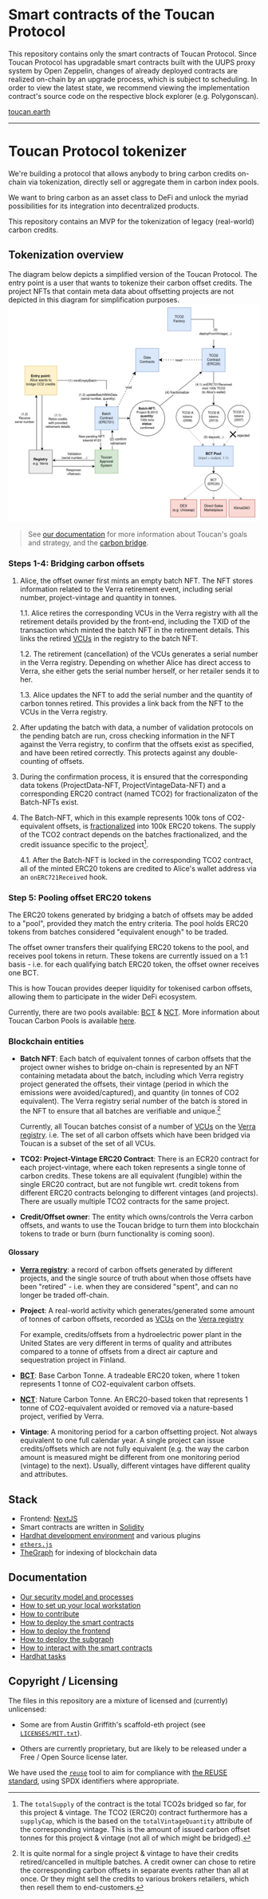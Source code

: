 <!--
SPDX-FileCopyrightText: 2021 Toucan Labs

SPDX-License-Identifier: LicenseRef-Proprietary
-->

# Smart contracts of the Toucan Protocol
This repository contains only the smart contracts of Toucan Protocol. 
Since Toucan Protocol has upgradable smart contracts built with the UUPS proxy system by Open Zeppelin, changes of already deployed contracts are realized on-chain by an upgrade process, which is subject to scheduling. In order to view the latest state, we recommend viewing the implementation contract's source code on the respective block explorer (e.g. Polygonscan).

[toucan.earth](https://toucan.earth/)

---

# Toucan Protocol tokenizer

We're building a protocol that allows anybody to bring carbon credits on-chain via tokenization, directly sell or aggregate them in carbon index pools.

We want to bring carbon as an asset class to DeFi and unlock the myriad possibilities for its integration into decentralized products.

This repository contains an MVP for the tokenization of legacy (real-world) carbon credits.

## Tokenization overview

The diagram below depicts a simplified version of the Toucan Protocol.
The entry point is a user that wants to tokenize their carbon offset credits.
The project NFTs that contain meta data about offsetting projects are not depicted in this diagram for simplification purposes.
![Tokenization](documentation/diagrams/MVP-Arch-overview-v0.7.png)

> See [our documentation][defi-refi] for more information about Toucan's goals and strategy, and the [carbon bridge].

### Steps 1-4: Bridging carbon offsets

1. Alice, the offset owner first mints an empty batch NFT. The NFT stores information related to the Verra retirement event, including serial number, project-vintage and quantity in tonnes.

   1.1. Alice retires the corresponding VCUs in the Verra registry with all the retirement details provided by the front-end, including the TXID of the transaction which minted the batch NFT in the retirement details. This links the retired [VCUs] in the registry to the batch NFT.

   1.2. The retirement (cancellation) of the VCUs generates a serial number in the Verra registry. Depending on whether Alice has direct access to Verra, she either gets the serial number herself, or her retailer sends it to her.

   1.3. Alice updates the NFT to add the serial number and the quantity of carbon tonnes retired. This provides a link back from the NFT to the VCUs in the Verra registry.

2. After updating the batch with data, a number of validation protocols on the pending batch are run, cross checking information in the NFT against the Verra registry, to confirm that the offsets exist as specified, and have been retired correctly. This protects against any double-counting of offsets.

3. During the confirmation process, it is ensured that the corresponding data tokens (ProjectData-NFT, ProjectVintageData-NFT) and a corresponding ERC20 contract (named TCO2) for fractionalizaton of the Batch-NFTs exist.

4. The Batch-NFT, which in this example represents 100k tons of CO2-equivalent offsets, is [fractionalized] into 100k ERC20 tokens. The supply of the TCO2 contract depends on the batches fractionalized, and the credit issuance specific to the project[^1].

   4.1. After the Batch-NFT is locked in the corresponding TCO2 contract, all of the minted ERC20 tokens are credited to Alice's wallet address via an `onERC721Received` hook.

[^1]: The `totalSupply` of the contract is the total TCO2s bridged so far, for this project & vintage. The TCO2 (ERC20) contract furthermore has a `supplyCap`, which is the based on the `totalVintageQuantity` attribute of the corresponding vintage. This is the amount of issued carbon offset tonnes for this project & vintage (not all of which might be bridged).

### Step 5: Pooling offset ERC20 tokens

The ERC20 tokens generated by bridging a batch of offsets may be added to a "pool", provided they match the entry criteria.
The pool holds ERC20 tokens from batches considered "equivalent enough" to be traded.

The offset owner transfers their qualifying ERC20 tokens to the pool, and receives pool tokens in return. These tokens are currently issued on a 1:1 basis - i.e. for each qualifying batch ERC20 token, the offset owner receives one BCT.

This is how Toucan provides deeper liquidity for tokenised carbon offsets, allowing them to participate in the wider DeFi ecosystem.

Currently, there are two pools available: [BCT] & [NCT](https://www.coingecko.com/en/coins/toucan-protocol-nature-carbon-tonne). More information about Toucan Carbon Pools is available [here][pools].

### Blockchain entities

- **Batch NFT**: Each batch of equivalent tonnes of carbon offsets that the project owner wishes to bridge on-chain is represented by an NFT containing metadata about the batch, including which Verra registry project generated the offsets, their vintage (period in which the emissions were avoided/captured), and quantity (in tonnes of CO2 equivalent). The Verra registry serial number of the batch is stored in the NFT to ensure that all batches are verifiable and unique.[^3]

  Currently, all Toucan batches consist of a number of [VCUs] on the [Verra registry]. i.e. The set of all carbon offsets which have been bridged via Toucan is a subset of the set of all VCUs.

[^3]: It is quite normal for a single project & vintage to have their credits retired/cancelled in multiple batches. A credit owner can chose to retire the corresponding carbon offsets in separate events rather than all at once. Or they might sell the credits to various brokers retailers, which then resell them to end-customers.

- **TCO2: Project-Vintage ERC20 Contract**: There is an ECR20 contract for each project-vintage, where each token represents a single tonne of carbon credits. These tokens are all equivalent (fungible) within the single ERC20 contract, but are not fungible wrt. credit tokens from different ERC20 contracts belonging to different vintages (and projects). There are usually multiple TCO2 contracts for the same project.

- **Credit/Offset owner**: The entity which owns/controls the Verra carbon offsets, and wants to use the Toucan bridge to turn them into blockchain tokens to trade or burn (burn functionality is coming soon).

#### Glossary

- **[Verra registry]**: a record of carbon offsets generated by different projects, and the single source of truth about when those offsets have been "retired" - i.e. when they are considered "spent", and can no longer be traded off-chain.
- **Project**: A real-world activity which generates/generated some amount of tonnes of carbon offsets, recorded as [VCUs] on the [Verra registry]

  For example, credits/offsets from a hydroelectric power plant in the United States are very different in terms of quality and attributes compared to a tonne of offsets from a direct air capture and sequestration project in Finland.

- **[BCT]**: Base Carbon Tonne. A tradeable ERC20 token, where 1 token represents 1 tonne of CO2-equivalent carbon offsets.
- **[NCT](https://www.coingecko.com/en/coins/toucan-protocol-nature-carbon-tonne)**: Nature Carbon Tonne. An ERC20-based token that represents 1 tonne of CO2-equivalent avoided or removed via a nature-based project, verified by Verra.
- **Vintage**: A monitoring period for a carbon offsetting project. Not always equivalent to one full calendar year. A single project can issue credits/offsets which are not fully equivalent (e.g. the way the carbon amount is measured might be different from one monitoring period (vintage) to the next). Usually, different vintages have different quality and attributes.

## Stack

- Frontend: [NextJS](https://nextjs.org/)
- Smart contracts are written in [Solidity](https://soliditylang.org/)
- [Hardhat development environment](https://hardhat.org/) and various plugins
- [`ethers.js`](https://docs.ethers.io/v5/)
- [TheGraph](https://thegraph.com) for indexing of blockchain data

## Documentation

- [Our security model and processes](documentation/security.md)
- [How to set up your local workstation](documentation/local-setup.md)
- [How to contribute](CONTRIBUTING.md)
- [How to deploy the smart contracts](documentation/contracts.md)
- [How to deploy the frontend](documentation/frontend.md)
- [How to deploy the subgraph](documentation/subgraph.md)
- [How to interact with the smart contracts](documentation/contract-interaction.md)
- [Hardhat tasks](documentation/tasks.md)

## Copyright / Licensing

The files in this repository are a mixture of licensed and (currently) unlicensed:

- Some are from Austin Griffith's scaffold-eth project (see
  [`LICENSES/MIT.txt`](LICENSES/MIT.txt)).

- Others are currently proprietary, but are likely to be released
  under a Free / Open Source license later.

We have used the [`reuse`](https://github.com/fsfe/reuse-tool/) tool
to aim for compliance with [the REUSE
standard](https://reuse.software/), using SPDX identifiers where
appropriate.

[verra registry]: https://registry.verra.org/
[bct]: https://coinmarketcap.com/currencies/toucan-protocol-base-carbon-tonne/
[vcus]: https://verra.org/project/vcs-program/registry-system/verified-carbon-units-vcus/
[defi-refi]: https://docs.toucan.earth/protocol/introduction/defi-refi
[carbon bridge]: https://docs.toucan.earth/protocol/bridge/carbon-bridge
[fractionalized]: https://docs.toucan.earth/protocol/bridge/fractionalize
[pools]: https://docs.toucan.earth/protocol/pool/pools
[tco2s]: https://docs.toucan.earth/protocol/bridge/tco2-toucan-carbon-tokens
